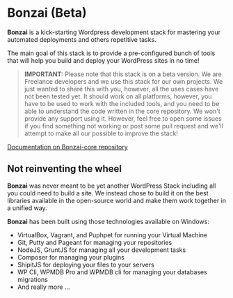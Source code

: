 Bonzai (Beta)
=============

**Bonzai** is a kick-starting Wordpress development stack for mastering your automated deployments and others
repetitive tasks.

The main goal of this stack is to provide a pre-configured bunch of tools that will help you build and deploy your WordPress sites in no time!

> **IMPORTANT:** Please note that this stack is on a beta version. We are Freelance developers and we use this stack for our own projects. We just wanted to
share this with you, however, all the uses cases have not been tested yet. It should work on all platforms, however, you have to be used to work with the
included tools, and you need to be able to understand the code written in the core repository. We won't provide any support using it. However, feel free to
open some issues if you find something not working or post some pull request and we'll attempt to make all our possible to improve the stack!

[Documentation on Bonzai-core repository](https://github.com/wp-jungle/bonzai-core)

Not reinventing the wheel
-------------------------

**Bonzai** was never meant to be yet another WordPress Stack including all you could need to build a site. We instead chose to build it on the best
libraries available in the open-source world and make them work together in a unified way.

**Bonzai** has been built using those technologies available on Windows:

- VirtualBox, Vagrant, and Puphpet for running your Virtual Machine
- Git, Putty and Pageant for managing your repositories
- NodeJS, GruntJS for managing all your development tasks
- Composer for managing your plugins
- ShipitJS for deploying your files to your servers
- WP Cli, WPMDB Pro and WPMDB cli for managing your databases migrations
- And really more ...
